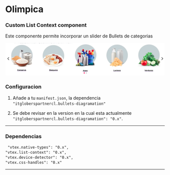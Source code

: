 # Olimpica

### Custom List Context component

Este componente permite incorporar un slider de Bullets de categorias


![](https://github.com/Andrezgrondona/olimpica-custom-list-context/blob/main/react/src/assets/list-context.png?raw=true)

###  Configuracion

1. Añade a tu `manifest.json`, la dependencia `"itgloberspartnercl.bullets-diagramation"`

2. Se debe revisar en la version en la cual esta actualmente `"itgloberspartnercl.bullets-diagramation": "0.x"`.


--------------------------------------
### Dependencias

     "vtex.native-types": "0.x",
    "vtex.list-context": "0.x",
    "vtex.device-detector": "0.x",
    "vtex.css-handles": "0.x"
-------------
